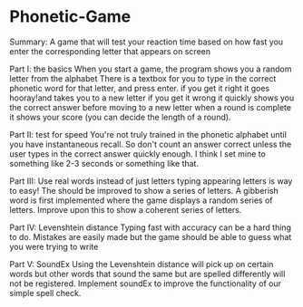 # Phonetic-Game
Summary: A game that will test your reaction time based on how fast you enter the corresponding letter that appears on screen

Part I: the basics
  When you start a game, the program shows you a random letter from the alphabet
  There is a textbox for you to type in the correct phonetic word for that letter, and press enter.
  if you get it right it goes hooray!and takes you to a new letter
  if you get it wrong it quickly shows you the correct answer before moving to a new letter
  when a round is complete it shows your score (you can decide the length of a round).
  
Part II: test for speed
  You're not truly trained in the phonetic alphabet until you have instantaneous recall. So don't count an answer correct unless the 
  user types in the correct answer quickly enough. I think I set mine to something like 2-3 seconds or something like that.

Part III: Use real words instead of just letters
  typing appearing letters is way to easy! The should be improved to show a series of letters. A gibberish word is first implemented where 
  the game displays a random series of letters. Improve upon this to show a coherent series of letters.

Part IV: Levenshtein distance
  Typing fast with accuracy can be a hard thing to do. Mistakes are easily made but the game should be able to guess what you were trying to write

Part V: SoundEx
  Using the Levenshtein distance will pick up on certain words but other words that sound the same but are spelled differently will not be registered. 
  Implement soundEx to improve the functionality of our simple spell check.